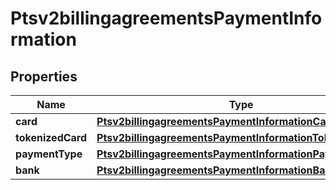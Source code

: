 
# Ptsv2billingagreementsPaymentInformation

## Properties
Name | Type | Description | Notes
------------ | ------------- | ------------- | -------------
**card** | [**Ptsv2billingagreementsPaymentInformationCard**](Ptsv2billingagreementsPaymentInformationCard.md) |  |  [optional]
**tokenizedCard** | [**Ptsv2billingagreementsPaymentInformationTokenizedCard**](Ptsv2billingagreementsPaymentInformationTokenizedCard.md) |  |  [optional]
**paymentType** | [**Ptsv2billingagreementsPaymentInformationPaymentType**](Ptsv2billingagreementsPaymentInformationPaymentType.md) |  |  [optional]
**bank** | [**Ptsv2billingagreementsPaymentInformationBank**](Ptsv2billingagreementsPaymentInformationBank.md) |  |  [optional]



